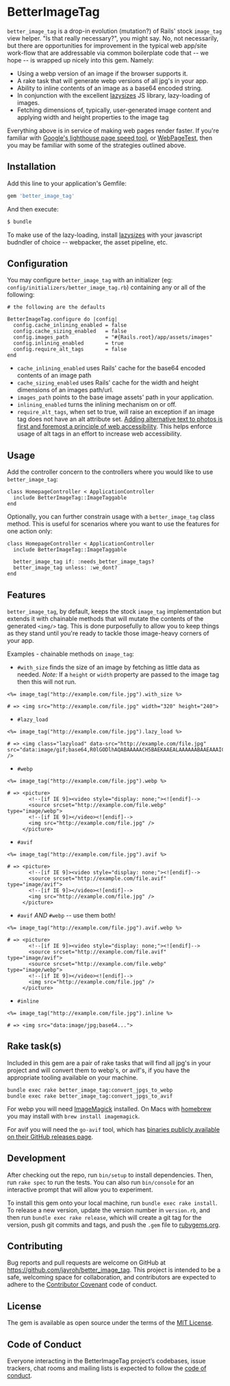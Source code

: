 # BetterImageTag

`better_image_tag` is a drop-in evolution (mutation?) of Rails' stock
`image_tag` view helper. "Is that really necessary?", you might say. No, not
necessarily, but there are opportunities for improvement in the typical web
app/site work-flow that are addressable via common boilerplate code that
-- we hope -- is wrapped up nicely into this gem. Namely:

* Using a webp version of an image if the browser supports it.
* A rake task that will generate webp versions of all jpg's in your app.
* Ability to inline contents of an image as a base64 encoded string.
* In conjunction with the excellent [lazysizes] JS library, lazy-loading
  of images.
* Fetching dimensions of, typically, user-generated image content and
  applying width and height properties to the image tag

Everything above is in service of making web pages render faster. If you're
familiar with [Google's lighthouse page speed tool], or [WebPageTest], then
you may be familiar with some of the strategies outlined above.

## Installation

Add this line to your application's Gemfile:

```ruby
gem 'better_image_tag'
```

And then execute:

```sh
$ bundle
```

To make use of the lazy-loading, install [lazysizes] with your javascript budndler of choice -- webpacker, the asset pipeline, etc.

## Configuration

You may configure `better_image_tag` with an initializer (eg: `config/initializers/better_image_tag.rb`) containing any or all of the following:

```
# the following are the defaults

BetterImageTag.configure do |config|
  config.cache_inlining_enabled = false
  config.cache_sizing_enabled   = false
  config.images_path            = "#{Rails.root}/app/assets/images"
  config.inlining_enabled       = true
  config.require_alt_tags       = false
end
```

* `cache_inlining_enabled` uses Rails' cache for the base64 encoded contents of an image path
* `cache_sizing_enabled` uses Rails' cache for the width and height dimensions of an images path/url.
* `images_path` points to the base image assets' path in your application.
* `inlining_enabled` turns the inlining mechanism on or off.
* `require_alt_tags`, when set to true, will raise an exception if an image tag does not have an alt attribute set. [Adding alternative text to photos is first and foremost a principle of web accessibility]. This helps enforce usage of alt tags in an effort to increase web accessibility.

[Adding alternative text to photos is first and foremost a principle of web accessibility]: https://moz.com/learn/seo/alt-text

## Usage

Add the controller concern to the controllers where you would like to use
`better_image_tag`:

```
class HomepageController < ApplicationController
  include BetterImageTag::ImageTaggable
end
```

Optionally, you can further constrain usage with a `better_image_tag` class
method. This is useful for scenarios where you want to use the features for
one action only:

```
class HomepageController < ApplicationController
  include BetterImageTag::ImageTaggable

  better_image_tag if: :needs_better_image_tags?
  better_image_tag unless: :we_dont?
end
```

## Features

`better_image_tag`, by default, keeps the stock `image_tag` implementation
but extends it with chainable methods that will mutate the contents of
the generated `<img/>` tag. This is done purposefully to allow you to keep
things as they stand until you're ready to tackle those image-heavy corners
of your app.

Examples - chainable methods on `image_tag`:

* `#with_size` finds the size of an image by fetching as little data as needed. *Note:* If a `height` or `width` property are passed to the image tag then this will not run.

```
<%= image_tag("http://example.com/file.jpg").with_size %>

# => <img src="http://example.com/file.jpg" width="320" height="240">
```

* `#lazy_load`

```
<%= image_tag("http://example.com/file.jpg").lazy_load %>

# => <img class="lazyload" data-src="http://example.com/file.jpg" src="data:image/gif;base64,R0lGODlhAQABAAAAACH5BAEKAAEALAAAAAABAAEAAAICTAEAOw==" />
```

* `#webp`

```
<%= image_tag("http://example.com/file.jpg").webp %>

# => <picture>
       <!--[if IE 9]><video style="display: none;"><![endif]-->
       <source srcset="http://example.com/file.webp" type="image/webp">
       <!--[if IE 9]></video><![endif]-->
       <img src="http://example.com/file.jpg" />
     </picture>

```

* `#avif`

```
<%= image_tag("http://example.com/file.jpg").avif %>

# => <picture>
       <!--[if IE 9]><video style="display: none;"><![endif]-->
       <source srcset="http://example.com/file.avif" type="image/avif">
       <!--[if IE 9]></video><![endif]-->
       <img src="http://example.com/file.jpg" />
     </picture>
```

* `#avif` *AND* `#webp` -- use them both!

```
<%= image_tag("http://example.com/file.jpg").avif.webp %>

# => <picture>
       <!--[if IE 9]><video style="display: none;"><![endif]-->
       <source srcset="http://example.com/file.avif" type="image/avif">
       <source srcset="http://example.com/file.webp" type="image/webp">
       <!--[if IE 9]></video><![endif]-->
       <img src="http://example.com/file.jpg" />
     </picture>
```

* `#inline`

```
<%= image_tag("http://example.com/file.jpg").inline %>

# => <img src="data:image/jpg;base64...">
```

## Rake task(s)

Included in this gem are a pair of rake tasks that will find all jpg's in your project and will convert them to webp's, or avif's, if you have the appropriate tooling available on your machine.

```
bundle exec rake better_image_tag:convert_jpgs_to_webp
bundle exec rake better_image_tag:convert_jpgs_to_avif
```

For webp you will need [ImageMagick] installed. On Macs with [homebrew] you may install with `brew install imagemagick`.

For avif you will need the `go-avif` tool, which has [binaries publicly available on their GitHub releases page].

[ImageMagick]: https://imagemagick.org/index.php
[homebrew]: https://brew.sh
[binaries publicly available on their GitHub releases page]: https://github.com/Kagami/go-avif/releases

## Development

After checking out the repo, run `bin/setup` to install dependencies. Then, run `rake spec` to run the tests. You can also run `bin/console` for an interactive prompt that will allow you to experiment.

To install this gem onto your local machine, run `bundle exec rake install`. To release a new version, update the version number in `version.rb`, and then run `bundle exec rake release`, which will create a git tag for the version, push git commits and tags, and push the `.gem` file to [rubygems.org](https://rubygems.org).

## Contributing

Bug reports and pull requests are welcome on GitHub at https://github.com/jayroh/better_image_tag. This project is intended to be a safe, welcoming space for collaboration, and contributors are expected to adhere to the [Contributor Covenant](http://contributor-covenant.org) code of conduct.

## License

The gem is available as open source under the terms of the [MIT License](https://opensource.org/licenses/MIT).

## Code of Conduct

Everyone interacting in the BetterImageTag project’s codebases, issue trackers, chat rooms and mailing lists is expected to follow the [code of conduct](https://github.com/jayroh/better_image_tag/blob/master/CODE_OF_CONDUCT.md).

[Google's lighthouse page speed tool]: https://developers.google.com/web/tools/lighthouse
[WebPageTest]: https://webpagetest.org
[lazysizes]: https://github.com/aFarkas/lazysizes
